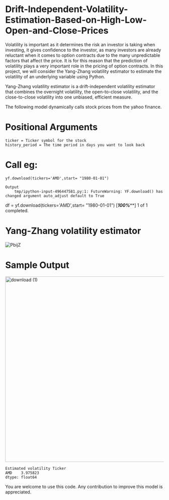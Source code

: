 # Drift-Independent-Volatility-Estimation-Based-on-High-Low-Open-and-Close-Prices
Volatility is important as it determines the risk an investor is taking when investing, it gives confidence to the investor, as many investors are already reluctant when it comes to option contracts due to the many unpredictable factors that affect the price. It is for this reason that the prediction of volatility plays a very important role in the pricing of option contracts. In this project, we will consider the Yang-Zhang volatility estimator to estimate the volatility of an underlying variable using Python.

Yang-Zhang volatility estimator is a drift-independent volatility estimator that combines the overnight volatility, the open-to-close volatility, and the close-to-close volatility into one unbiased, efficient measure.

The following model dynamically calls stock prices from the yahoo finance.


# Positional Arguments
    ticker = Ticker symbol for the stock
    history_period = The time period in days you want to look back


# Call eg:
    yf.download(tickers='AMD',start= "1980-01-01")

    Output
        tmp/ipython-input-496447581.py:1: FutureWarning: YF.download() has changed argument auto_adjust default to True
  df = yf.download(tickers='AMD',start= "1980-01-01")
[*********************100%***********************]  1 of 1 completed.

# Yang-Zhang volatility estimator
![PbijZ](https://github.com/user-attachments/assets/5185bd54-bacc-44c4-a3cc-e5a336e67c20)


 # Sample Output
<img width="1189" height="590" alt="download (1)" src="https://github.com/user-attachments/assets/8588cba5-84e4-432b-8fe3-ad2e81ad51c3" />

    Estimated volatility Ticker
    AMD    3.975823
    dtype: float64
 

You are welcome to use this code. Any contribution to improve this model is appreciated.
